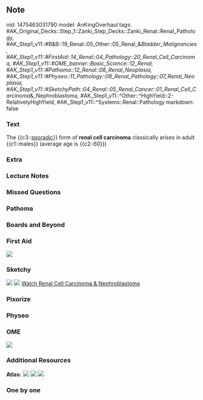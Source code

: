 ## Note
nid: 1475463031790
model: AnKingOverhaul
tags: #AK_Original_Decks::Step_1::Zanki_Step_Decks::Zanki_Renal::Renal_Pathology, #AK_Step1_v11::#B&B::19_Renal::05_Other::05_Renal_&_Bladder_Malignancies, #AK_Step1_v11::#FirstAid::14_Renal::04_Pathology::20_Renal_Cell_Carcinoma, #AK_Step1_v11::#OME_banner::Basic_Science::12_Renal, #AK_Step1_v11::#Pathoma::12_Renal::08_Renal_Neoplasia, #AK_Step1_v11::#Physeo::11_Pathology::08_Renal_Pathology::07_Renal_Neoplasia, #AK_Step1_v11::#SketchyPath::04_Renal::05_Renal_Cancer::01_Renal_Cell_Carcinoma_&_Nephroblastoma, #AK_Step1_v11::^Other::^HighYield::2-RelativelyHighYield, #AK_Step1_v11::^Systems::Renal::Pathology
markdown: false

### Text
<div>
  The {{c3::<u>sporadic</u>}} form of <b>renal cell carcinoma</b>
  classically arises in adult {{c1::males}} (average age is
  {{c2::60}})
</div>

### Extra


### Lecture Notes


### Missed Questions


### Pathoma


### Boards and Beyond


### First Aid
<img src="tmpK15IJ8.png">

### Sketchy
<img src=
"Screen%20Shot%202019-11-05%20at%2010.51.49%20PM_1566160514431.png">
<img src="Screen%20Shot%202019-12-28%20at%206.25.51%20PM.JPG">
<a href=
"https://dashboard.sketchy.com/study/medical/courses/medical-pathophysiology/units/medical-pathophysiology-renal/videos/medical-pathophysiology-renal-renal-cancer-renal-cell-carcinoma-and-nephroblastoma?utm_source=anki&utm_medium=partnership&utm_campaign=february_update&utm_content=medical">
Watch Renal Cell Carcinoma & Nephroblastoma</a>

### Pixorize


### Physeo


### OME
<div class="ome-widget">
  <a href="https://onlinemeded.org/spa/renal?ref=anki"><img src=
  "_OME_AnkiFlashcards_Topic_4.png"></a>
</div>

### Additional Resources
<b>Atlas:</b> <img src="tmphSuNiI.png"> <img src="tmpzFxzMO.png">
<img src="tmpPgU_5h.png">

### One by one

